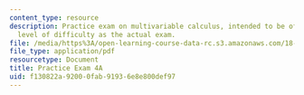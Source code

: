 ```yaml
---
content_type: resource
description: Practice exam on multivariable calculus, intended to be of the same general
  level of difficulty as the actual exam.
file: /media/https%3A/open-learning-course-data-rc.s3.amazonaws.com/18-02-multivariable-calculus-fall-2007/f130822a92000fab91936e8e800def97_prac4a.pdf
file_type: application/pdf
resourcetype: Document
title: Practice Exam 4A
uid: f130822a-9200-0fab-9193-6e8e800def97
---
```

